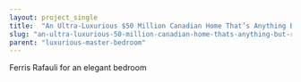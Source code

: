 ```yaml
---
layout: project_single
title:  "An Ultra-Luxurious $50 Million Canadian Home That’s Anything But Rustic"
slug: "an-ultra-luxurious-50-million-canadian-home-thats-anything-but-rustic"
parent: "luxurious-master-bedroom"
---
```

Ferris Rafauli for an elegant bedroom